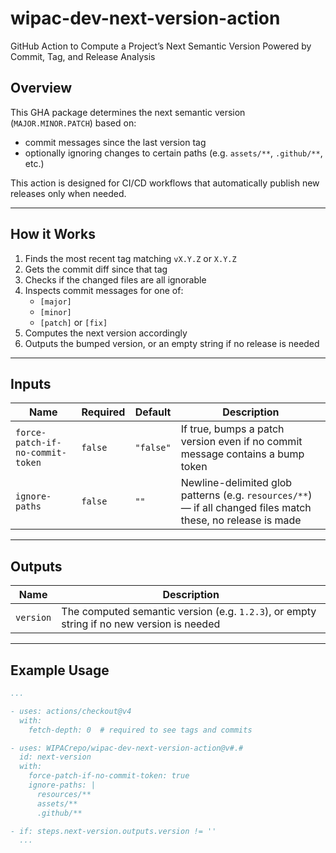 # wipac-dev-next-version-action

GitHub Action to Compute a Project’s Next Semantic Version Powered by Commit, Tag, and Release Analysis

## Overview

This GHA package determines the next semantic version (`MAJOR.MINOR.PATCH`) based on:

- commit messages since the last version tag
- optionally ignoring changes to certain paths (e.g. `assets/**`, `.github/**`, etc.)

This action is designed for CI/CD workflows that automatically publish new releases only when needed.

---

## How it Works

1. Finds the most recent tag matching `vX.Y.Z` or `X.Y.Z`
2. Gets the commit diff since that tag
3. Checks if the changed files are all ignorable
4. Inspects commit messages for one of:
    - `[major]`
    - `[minor]`
    - `[patch]` or `[fix]`
5. Computes the next version accordingly
6. Outputs the bumped version, or an empty string if no release is needed

---

## Inputs

| Name                             | Required | Default   | Description                                                                                                  |
|----------------------------------|----------|-----------|--------------------------------------------------------------------------------------------------------------|
| `force-patch-if-no-commit-token` | `false`  | `"false"` | If true, bumps a patch version even if no commit message contains a bump token                               |
| `ignore-paths`                   | `false`  | `""`      | Newline-delimited glob patterns (e.g. `resources/**`) — if all changed files match these, no release is made |

---

## Outputs

| Name      | Description                                                                               |
|-----------|-------------------------------------------------------------------------------------------|
| `version` | The computed semantic version (e.g. `1.2.3`), or empty string if no new version is needed |

---

## Example Usage

```yaml
...

- uses: actions/checkout@v4
  with:
    fetch-depth: 0  # required to see tags and commits

- uses: WIPACrepo/wipac-dev-next-version-action@v#.#
  id: next-version
  with:
    force-patch-if-no-commit-token: true
    ignore-paths: |
      resources/**
      assets/**
      .github/**

- if: steps.next-version.outputs.version != ''
  ...
```
